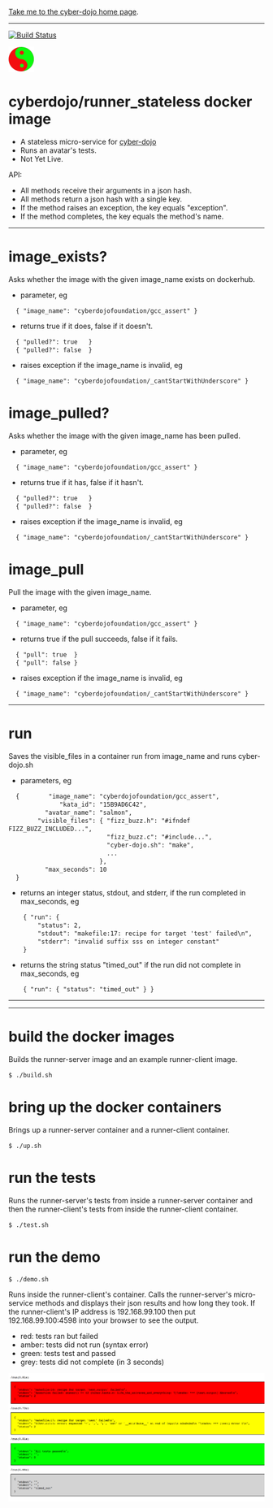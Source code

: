 
[Take me to the cyber-dojo home page](https://github.com/cyber-dojo/cyber-dojo).

- - - -

[![Build Status](https://travis-ci.org/cyber-dojo/runner_stateless.svg?branch=master)](https://travis-ci.org/cyber-dojo/runner_stateless)

<img src="https://raw.githubusercontent.com/cyber-dojo/nginx/master/images/home_page_logo.png"
alt="cyber-dojo yin/yang logo" width="50px" height="50px"/>

# cyberdojo/runner_stateless docker image

- A stateless micro-service for [cyber-dojo](http://cyber-dojo.org)
- Runs an avatar's tests.
- Not Yet Live.

API:
  * All methods receive their arguments in a json hash.
  * All methods return a json hash with a single key.
  * If the method raises an exception, the key equals "exception".
  * If the method completes, the key equals the method's name.

- - - -

# image_exists?
Asks whether the image with the given image_name exists on dockerhub.
- parameter, eg
```
  { "image_name": "cyberdojofoundation/gcc_assert" }
```
- returns true if it does, false if it doesn't.
```
  { "pulled?": true   }
  { "pulled?": false  }
```
- raises exception if the image_name is invalid, eg
```
  { "image_name": "cyberdojofoundation/_cantStartWithUnderscore" }
```

# image_pulled?
Asks whether the image with the given image_name has been pulled.
- parameter, eg
```
  { "image_name": "cyberdojofoundation/gcc_assert" }
```
- returns true if it has, false if it hasn't.
```
  { "pulled?": true   }
  { "pulled?": false  }
```
- raises exception if the image_name is invalid, eg
```
  { "image_name": "cyberdojofoundation/_cantStartWithUnderscore" }
```

# image_pull
Pull the image with the given image_name.
- parameter, eg
```
  { "image_name": "cyberdojofoundation/gcc_assert" }
```
- returns true if the pull succeeds, false if it fails.
```
  { "pull": true  }
  { "pull": false }
```
- raises exception if the image_name is invalid, eg
```
  { "image_name": "cyberdojofoundation/_cantStartWithUnderscore" }
```

- - - -

# run
Saves the visible_files in a container run from image_name and runs cyber-dojo.sh
- parameters, eg
```
  {        "image_name": "cyberdojofoundation/gcc_assert",
              "kata_id": "15B9AD6C42",
          "avatar_name": "salmon",
        "visible_files": { "fizz_buzz.h": "#ifndef FIZZ_BUZZ_INCLUDED...",
                           "fizz_buzz.c": "#include...",
                           "cyber-dojo.sh": "make",
                           ...
                         },
          "max_seconds": 10
  }
```
- returns an integer status, stdout, and stderr, if the run completed in max_seconds, eg
```
    { "run": {
        "status": 2,
        "stdout": "makefile:17: recipe for target 'test' failed\n",
        "stderr": "invalid suffix sss on integer constant"
    }
```
- returns the string status "timed_out" if the run did not complete in max_seconds, eg
```
    { "run": { "status": "timed_out" } }
```

- - - -
- - - -

# build the docker images
Builds the runner-server image and an example runner-client image.
```
$ ./build.sh
```

# bring up the docker containers
Brings up a runner-server container and a runner-client container.

```
$ ./up.sh
```

# run the tests
Runs the runner-server's tests from inside a runner-server container
and then the runner-client's tests from inside the runner-client container.
```
$ ./test.sh
```

# run the demo
```
$ ./demo.sh
```
Runs inside the runner-client's container.
Calls the runner-server's micro-service methods
and displays their json results and how long they took.
If the runner-client's IP address is 192.168.99.100 then put
192.168.99.100:4598 into your browser to see the output.
- red: tests ran but failed
- amber: tests did not run (syntax error)
- green: tests test and passed
- grey: tests did not complete (in 3 seconds)

![red amber green demo](red_amber_green_demo.png?raw=true "red amber green demo")
